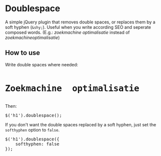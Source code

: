 Doublespace
===========

A simple jQuery plugin that removes double spaces, or replaces them by a soft hyphen (`&shy;`). Useful when you write according SEO and seperate composed words. (E.g.: *zoekmachine optimalisatie* instead of *zoekmachineoptimalisatie*)

How to use
----------

Write double spaces where needed: 

<pre><h1>Zoekmachine  optimalisatie</h1></pre>

Then: 

<pre>$('h1').doublespace();</pre>

If you don't want the double spaces replaced by a soft hyphen, just set the `softhyphen` option to `false`. 

<pre>$('h1').doublespace({
	softhyphen: false
});</pre>